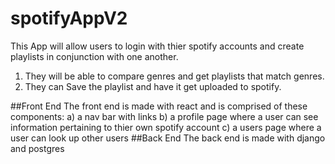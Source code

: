 # spotifyAppV2

This App will allow users to login with thier spotify accounts and create playlists in conjunction with one another. 
1) They will be able to compare genres and get playlists that match genres. 
2) They can Save the playlist and have it get uploaded to spotify.
   
##Front End
The front end is made with react and is comprised of these components:
a) a nav bar with links
b) a profile page where a user can see information pertaining to thier own spotify account
c) a users page where a user can look up other users 
##Back End
The back end is made with django and postgres

